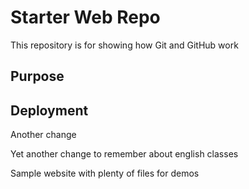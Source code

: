 # Starter Web Repo

This repository is for showing how Git and GitHub work

## Purpose

## Deployment

Another change

Yet another change to remember about english classes

Sample website with plenty of files for demos